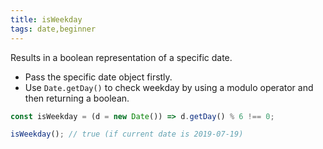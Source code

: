 ```yaml
---
title: isWeekday
tags: date,beginner
---
```


Results in a boolean representation of a specific date.

- Pass the specific date object firstly.
- Use `Date.getDay()` to check weekday by using a modulo operator and then returning a boolean.

```js
const isWeekday = (d = new Date()) => d.getDay() % 6 !== 0;
```

```js
isWeekday(); // true (if current date is 2019-07-19)
```
